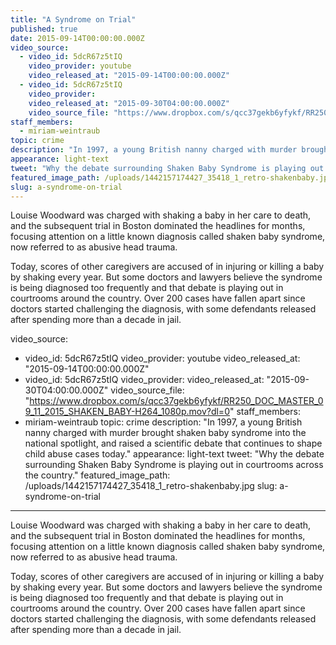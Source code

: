 ```yaml
---
title: "A Syndrome on Trial"
published: true
date: 2015-09-14T00:00:00.000Z
video_source:
  - video_id: 5dcR67z5tIQ
    video_provider: youtube
    video_released_at: "2015-09-14T00:00:00.000Z"
  - video_id: 5dcR67z5tIQ
    video_provider:
    video_released_at: "2015-09-30T04:00:00.000Z"
    video_source_file: "https://www.dropbox.com/s/qcc37gekb6yfykf/RR250_DOC_MASTER_09_11_2015_SHAKEN_BABY-H264_1080p.mov?dl=0"
staff_members:
  - miriam-weintraub
topic: crime
description: "In 1997, a young British nanny charged with murder brought shaken baby syndrome into the national spotlight, and raised a scientific debate that continues to shape child abuse cases today."
appearance: light-text
tweet: "Why the debate surrounding Shaken Baby Syndrome is playing out in courtrooms across the country."
featured_image_path: /uploads/1442157174427_35418_1_retro-shakenbaby.jpg
slug: a-syndrome-on-trial
---
```


Louise Woodward was charged with shaking a baby in her care to death, and the subsequent trial in Boston dominated the headlines for months, focusing attention on a little known diagnosis called shaken baby syndrome, now referred to as abusive head trauma.

Today, scores of other caregivers are accused of in injuring or killing a baby by shaking every year. But some doctors and lawyers believe the syndrome is being diagnosed too frequently and that debate is playing out in courtrooms around the country. Over 200 cases have fallen apart since doctors started challenging the diagnosis, with some defendants released after spending more than a decade in jail.

video_source:
  - video_id: 5dcR67z5tIQ
    video_provider: youtube
    video_released_at: "2015-09-14T00:00:00.000Z"
  - video_id: 5dcR67z5tIQ
    video_provider:
    video_released_at: "2015-09-30T04:00:00.000Z"
    video_source_file: "https://www.dropbox.com/s/qcc37gekb6yfykf/RR250_DOC_MASTER_09_11_2015_SHAKEN_BABY-H264_1080p.mov?dl=0"
staff_members:
  - miriam-weintraub
topic: crime
description: "In 1997, a young British nanny charged with murder brought shaken baby syndrome into the national spotlight, and raised a scientific debate that continues to shape child abuse cases today."
appearance: light-text
tweet: "Why the debate surrounding Shaken Baby Syndrome is playing out in courtrooms across the country."
featured_image_path: /uploads/1442157174427_35418_1_retro-shakenbaby.jpg
slug: a-syndrome-on-trial
---

Louise Woodward was charged with shaking a baby in her care to death, and the subsequent trial in Boston dominated the headlines for months, focusing attention on a little known diagnosis called shaken baby syndrome, now referred to as abusive head trauma.

Today, scores of other caregivers are accused of in injuring or killing a baby by shaking every year. But some doctors and lawyers believe the syndrome is being diagnosed too frequently and that debate is playing out in courtrooms around the country. Over 200 cases have fallen apart since doctors started challenging the diagnosis, with some defendants released after spending more than a decade in jail.

